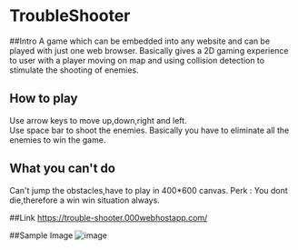 # TroubleShooter

##Intro
A game which can be embedded into any website and can be played with just one web browser. Basically gives a 2D gaming experience to user with a player moving on map and using collision detection to stimulate the shooting of enemies. 

## How to play

Use arrow keys to move up,down,right and left.<br>
Use space bar to shoot the enemies.
Basically you have to eliminate all the enemies to win the game.

## What you can't do
  Can't jump the obstacles,have to play in 400*600 canvas.
  Perk : You dont die,therefore a win win situation always.
  
 ##Link 
 https://trouble-shooter.000webhostapp.com/ 
 
 
 ##Sample Image 
![image](https://user-images.githubusercontent.com/54333191/129474990-2318b29d-92c2-4904-8a7a-d8ba5e33d80d.png)

